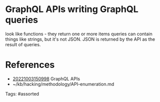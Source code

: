 # GraphQL APIs writing GraphQL queries
look like functions - they return one or more items
queries can contain things like strings, but it's not JSON. JSON is returned by the API as the result of queries.

# References
- [20221003150998](/zet/20221003150998/) GraphQL APIs
- ~/kb/hacking/methodology/API-enumeration.md

Tags:
    #assorted

